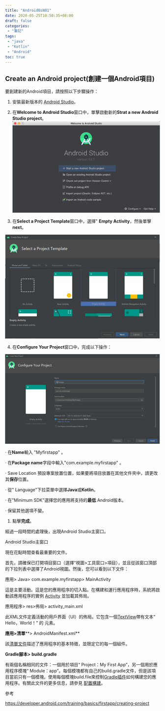 ```yaml
---
title: "AndroidBsN01"
date: 2020-05-25T10:50:35+08:00
draft: false
categories:
 - "筆記"
tags:
 - "java"
 - "Kotlin"
 - "Android"
toc: true
---
```


## Create an Android project(創建一個Android項目)
<!--more-->

要創建新的Android項目，請按照以下步驟操作：

1. 安裝最新版本的 [Android Studio](https://developer.android.com/studio/)。

2. 在**Welcome to Android Studio**窗口中，單擊啟動新的**Strat a new Android Studio project**。
   ![Welcome to Android Studio](/images/Android/Welcome_to_Android_Studio.png)

1.  在**Select a Project Template**窗口中，選擇" **Empty Activity**，然後單擊**next**。

   ![Configure Your Project](/images/Android/Select_a_Project_Template.png)

4.  在**Configure Your Project**窗口中，完成以下操作：

   ![Configure Your Project](/images/Android/Configure_Your_Project.png)

·    在**Name**輸入 "Myfirstapp" 。

·    在**Package name**字段中輸入"com.example.myfirstapp" 。

·    Save Location 預設專案放置位置，如果要將項目放置在其他文件夾中，請更改其**保存**位置。

·    從" Language"下拉菜單中選擇**Java**或**Kotlin**。

·    在"Minimum SDK"選擇您的應用將支持的**最低** Android版本。

·    保留其他選項不變。

1. 點擊**完成**。

經過一段時間的處理後，出現Android Studio主窗口。

 Android Studio主窗口

現在花點時間查看最重要的文件。

首先，請確保已打開項目窗口（選擇“視圖>工具窗口>項目），並且從該窗口頂部的下拉列表中選擇了Android視圖。然後，您可以看到以下文件：

應用> Java> com.example.myfirstapp> MainActivity

這是主要活動。這是您的應用程序的切入點。在構建和運行應用程序時，系統將啟動該應用程序的實例 [Activity](https://developer.android.com/reference/android/app/Activity) 並加載其佈局。

應用程序> res>佈局> activity_main.xml

此XML文件定義活動的用戶界面（UI）的佈局。它包含一個[TextView](https://developer.android.com/reference/android/widget/TextView)帶有文本“ Hello，World！” 的 元素。

**應用>清單****> AndroidManifest.xml**

該[清單文件](https://developer.android.com/guide/topics/manifest/manifest-intro)描述了應用程序的基本特徵，並限定它的每一個組件。

**Gradle****腳本****> build.gradle**

有兩個名稱相同的文件：一個用於項目“ Project：My First App”，另一個用於應用程序模塊“ Module：app”。每個模塊都有自己的build.gradle文件，但是該項目當前只有一個模塊。使用每個模塊build.file來控制[Gradle插件](https://developer.android.com/studio/releases/gradle-plugin)如何構建您的應用程序。有關此文件的更多信息，請參見 [配置構建](https://developer.android.com/studio/build#module-level)。

參考

https://developer.android.com/training/basics/firstapp/creating-project

 